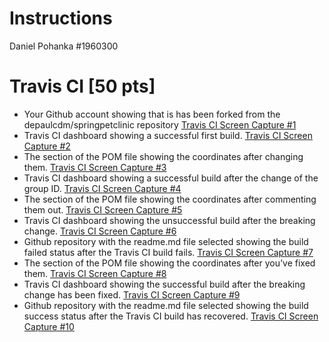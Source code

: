 # Instructions
Daniel Pohanka  #1960300

# Travis CI [50 pts]

- Your Github account showing that is has been forked from the depaulcdm/springpetclinic repository [Travis CI Screen Capture #1](figures/travis-ci-forked-repo.JPG)
- Travis CI dashboard showing a successful first build. [Travis CI Screen Capture #2](figures/travis-ci-build-1.JPG)
- The section of the POM file showing the coordinates after changing them. [Travis CI Screen Capture #3](figures/travis-ci-pom-coordinates-1.JPG)
- Travis CI dashboard showing a successful build after the change of the group ID. [Travis CI Screen Capture #4](figures/travis-ci-build-2.JPG)
- The section of the POM file showing the coordinates after commenting them out. [Travis CI Screen Capture #5](figures/travis-ci-pom-coordinates-commented-out.JPG)
- Travis CI dashboard showing the unsuccessful build after the breaking change. [Travis CI Screen Capture #6](figures/travis-ci-build-3.JPG)
- Github repository with the readme.md file selected showing the build failed status after the Travis CI build fails. [Travis CI Screen Capture #7](figures/travis-ci-git-readme-build-3.JPG)
- The section of the POM file showing the coordinates after you’ve fixed them. [Travis CI Screen Capture #8](figures/travis-ci-pom-coordinates-uncommented.JPG)
- Travis CI dashboard showing the successful build after the breaking change has been fixed. [Travis CI Screen Capture #9](figures/travis-ci-build-4.JPG)
- Github repository with the readme.md file selected showing the build success status after the Travis CI build has recovered. [Travis CI Screen Capture #10](figures/travis-ci-git-readme-build-4.JPG)

